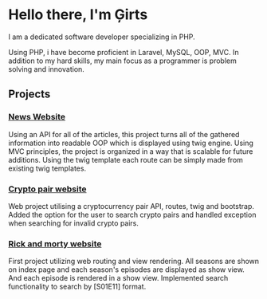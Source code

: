 # Hello there, I'm Ģirts

I am a dedicated software developer specializing in PHP.

Using PHP, i have become proficient in Laravel, MySQL, OOP, MVC.
In addition to my hard skills, my main focus as a programmer is problem solving and innovation.

## Projects

### [News Website](https://github.com/GirtsFreimanis/News-API)

Using an API for all of the articles, this project turns all of the gathered information into readable OOP which is displayed using twig engine. Using MVC principles, the project is organized in a way that is scalable for future additions. Using the twig template each route can be simply made from existing twig templates.

### [Crypto pair website](https://github.com/GirtsFreimanis/Crypto-page)

Web project utilising a cryptocurrency pair API, routes, twig and bootstrap. Added the option for the user to search crypto pairs and handled exception when searching for invalid crypto pairs.

### [Rick and morty website](https://github.com/GirtsFreimanis/Rick-n-Mort-Web)

First project utilizing web routing and view rendering. All seasons are shown on index page and each season's episodes are displayed as show view. And each episode is rendered in a show view. Implemented search functionality to search by [S01E11] format. 
